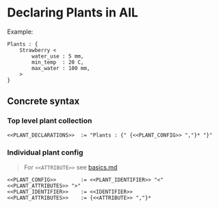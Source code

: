 # Declaring Plants in AIL

Example:

```plaintext
Plants : {
    Strawberry <
        water_use : 5 mm,
        min_temp  : 20 C,
        max_water : 100 mm,
    >
}
```

## Concrete syntax

### Top level plant collection

```plaintext
<<PLANT_DECLARATIONS>>  := "Plants : {" {<<PLANT_CONFIG>> ","}* "}"
```

### Individual plant config

> For `<<ATTRIBUTE>>` see [basics.md](./basics.md)

```plaintext
<<PLANT_CONFIG>>        := <<PLANT_IDENTIFIER>> "<" <<PLANT_ATTRIBUTES>> ">"
<<PLANT_IDENTIFIER>>    := <<IDENTIFIER>>
<<PLANT_ATTRIBUTES>>    := {<<ATTRIBUTE>> ","}*
```
